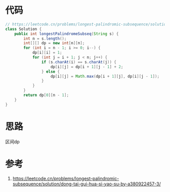 # 代码

```java
// https://leetcode.cn/problems/longest-palindromic-subsequence/solution/dong-tai-gui-hua-si-yao-su-by-a380922457-3/
class Solution {
    public int longestPalindromeSubseq(String s) {
        int n = s.length();
        int[][] dp = new int[n][n];
        for (int i = n - 1; i >= 0; i--) {
            dp[i][i] = 1;
            for (int j = i + 1; j < n; j++) {
                if (s.charAt(i) == s.charAt(j)) {
                    dp[i][j] = dp[i + 1][j - 1] + 2;
                } else {
                    dp[i][j] = Math.max(dp[i + 1][j], dp[i][j - 1]);
                }
            }
        }
        return dp[0][n - 1];
    }
}
```

# 思路

区间dp

# 参考

1. https://leetcode.cn/problems/longest-palindromic-subsequence/solution/dong-tai-gui-hua-si-yao-su-by-a380922457-3/